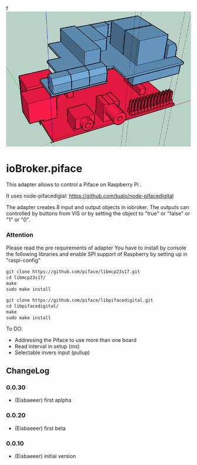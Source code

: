 f![Logo](admin/piface.png)
# ioBroker.piface

This adapter allows to control a Piface on Raspberry Pi .

It uses node-pifacedigial: https://github.com/tualo/node-pifacedigital

The adapter creates 8 input and output objects in iobroker.
The outputs can controlled by buttons from VIS or by setting the object to
"true" or "false" or "1" or "0".

### Attention
Please read the pre requirements of adapter
You have to install by console the following libraries and enable SPI support of Raspberry
by setting up in "raspi-config"

```
git clone https://github.com/piface/libmcp23s17.git
cd libmcp23s17/
make
sudo make install
```

```
git clone https://github.com/piface/libpifacedigital.git
cd libpifacedigital/
make
sudo make install
```

To DO:
- Addressing the Piface to use more than one board
- Read interval in setup (ms)
- Selectable invers input (pullup)

## ChangeLog

### 0.0.30
* (Eisbaeeer) first aplpha

### 0.0.20
* (Eisbaeeer) first beta

### 0.0.10
* (Eisbaeeer) initial version

